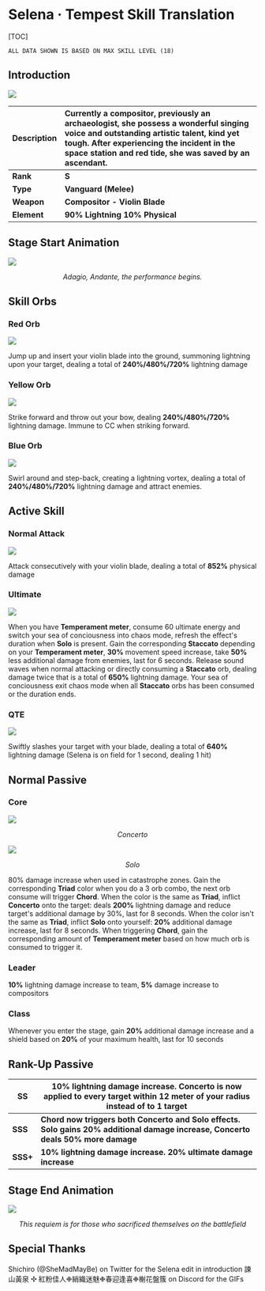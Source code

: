 # Selena · Tempest Skill Translation

[TOC]

```
ALL DATA SHOWN IS BASED ON MAX SKILL LEVEL (18)
```



## Introduction

![](https://cdn.discordapp.com/attachments/781334106830536715/815006276467163186/PicsArt_02-26-10.44.44.png)

| Description | Currently a compositor, previously an archaeologist, she possess a wonderful singing voice and outstanding artistic talent, kind yet tough. After experiencing the incident in the space station and red tide, she was saved by an ascendant. |
| ----------- | :----------------------------------------------------------- |
| **Rank**    | **S**                                                        |
| **Type**    | **Vanguard (Melee)**                                         |
| **Weapon**  | **Compositor - Violin Blade**                                |
| **Element** | **90% Lightning 10% Physical**                               |



## Stage Start Animation

![](https://cdn.discordapp.com/attachments/781334106830536715/814845359075229766/-.gif)

<div style="text-align: center;"><em>Adagio, Andante, the performance begins.</em></div>



## Skill Orbs

### Red Orb

![](https://cdn.discordapp.com/attachments/781334106830536715/814843516400304148/-.gif)

Jump up and insert your violin blade into the ground, summoning lightning upon your target, dealing a total of **240%/480%/720%** lightning damage



### Yellow Orb

![](https://cdn.discordapp.com/attachments/781334106830536715/814843215483240468/-.gif)

Strike forward and throw out your bow, dealing **240%/480%/720%** lightning damage. Immune to CC when striking forward.



### Blue Orb

![](https://cdn.discordapp.com/attachments/781334106830536715/814843360874856448/-.gif)

Swirl around and step-back, creating a lightning vortex, dealing a total of **240%/480%/720%** lightning damage and attract enemies.



## Active Skill

### Normal Attack

![](https://cdn.discordapp.com/attachments/781334106830536715/814844149882552320/-.gif)

Attack consecutively with your violin blade, dealing a total of **852%** physical damage



### Ultimate

![](https://cdn.discordapp.com/attachments/781334106830536715/814843111007584256/-.gif)

When you have **Temperament meter**, consume 60 ultimate energy and switch your sea of conciousness into chaos mode, refresh the effect's duration when **Solo** is present. Gain the corresponding **Staccato** depending on your **Temperament meter**, **30%** movement speed increase, take **50%** less additional damage from enemies, last for 6 seconds. Release sound waves when normal attacking or directly consuming a **Staccato** orb, dealing damage twice that is a total of **650%** lightning damage. Your sea of conciousness exit chaos mode when all **Staccato** orbs has been consumed or the duration ends.



### QTE

![](https://cdn.discordapp.com/attachments/781334106830536715/814842618441498674/QTE.gif)

Swiftly slashes your target with your blade, dealing a total of **640%** lightning damage (Selena is on field for 1 second, dealing 1 hit)



## Normal Passive

### Core

![](https://cdn.discordapp.com/attachments/781334106830536715/814843786860953610/-31-.gif)

<div style="text-align: center;"><em>Concerto</em></div>



![](https://cdn.discordapp.com/attachments/781334106830536715/814843919468068885/-31-.gif)

<div style="text-align: center;"><em>Solo</em></div>



80% damage increase when used in catastrophe zones. Gain the corresponding **Triad** color when you do a 3 orb combo, the next orb consume will trigger **Chord**. When the color is the same as **Triad**, inflict **Concerto** onto the target: deals **200%** lightning damage and reduce target's additional damage by 30%, last for 8 seconds. When the color isn't the same as **Triad**, inflict **Solo** onto yourself: **20%** additional damage increase, last for 8 seconds. When triggering **Chord**, gain the corresponding amount of **Temperament meter** based on how much orb is consumed to trigger it.



### Leader

**10%** lightning damage increase to team, **5%** damage increase to compositors



### Class 

Whenever you enter the stage, gain **20%** additional damage increase and a shield based on **20%** of your maximum health, last for 10 seconds



## Rank-Up Passive

| SS       | 10% lightning damage increase. Concerto is now applied to every target within 12 meter of your radius instead of to 1 target |
| -------- | ------------------------------------------------------------ |
| **SSS**  | **Chord now triggers both Concerto and Solo effects. Solo gains 20% additional damage increase, Concerto deals 50% more damage** |
| **SSS+** | **10% lightning damage increase. 20% ultimate damage increase** |



## Stage End Animation

![](https://cdn.discordapp.com/attachments/781334106830536715/814844547417899018/-.gif)

<div style="text-align: center;"><em>This requiem is for those who sacrificed themselves on the battlefield</em></div>



## Special Thanks

Shichiro (@SheMadMayBe) on Twitter for the Selena edit in introduction
諫山黃泉 ✣ 紅粉佳人❉綃織迷魅❉春迎逢喜❉榭花盤簇 on Discord for the GIFs

